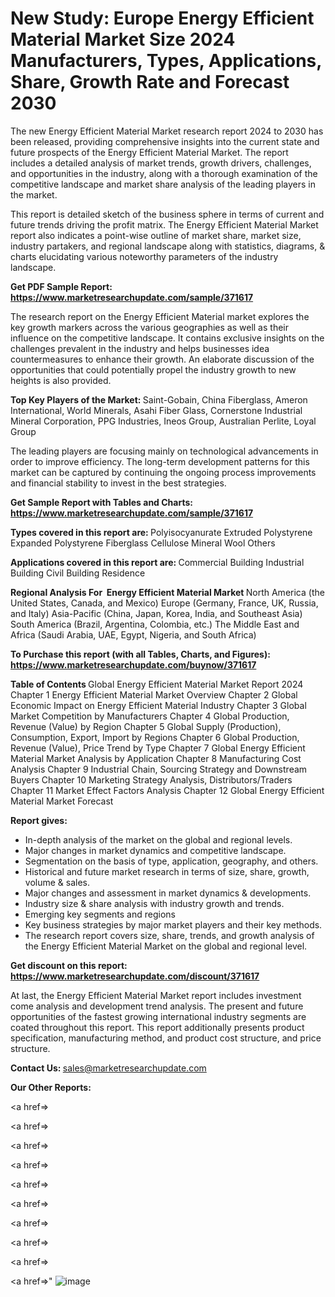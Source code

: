 # New Study: Europe Energy Efficient Material Market Size 2024 Manufacturers, Types, Applications, Share, Growth Rate and Forecast 2030

The new Energy Efficient Material Market research report 2024 to 2030 has been released, providing comprehensive insights into the current state and future prospects of the Energy Efficient Material Market. The report includes a detailed analysis of market trends, growth drivers, challenges, and opportunities in the industry, along with a thorough examination of the competitive landscape and market share analysis of the leading players in the market.

This report is detailed sketch of the business sphere in terms of current and future trends driving the profit matrix. The Energy Efficient Material Market report also indicates a point-wise outline of market share, market size, industry partakers, and regional landscape along with statistics, diagrams, &amp; charts elucidating various noteworthy parameters of the industry landscape.

<strong><b>Get PDF Sample Report: <a href=https://www.marketresearchupdate.com/sample/371617>https://www.marketresearchupdate.com/sample/371617</a></b></strong>

The research report on the Energy Efficient Material market explores the key growth markers across the various geographies as well as their influence on the competitive landscape. It contains exclusive insights on the challenges prevalent in the industry and helps businesses idea countermeasures to enhance their growth. An elaborate discussion of the opportunities that could potentially propel the industry growth to new heights is also provided.

<strong><b>Top Key Players of the Market:
</b></strong>Saint-Gobain, China Fiberglass, Ameron International, World Minerals, Asahi Fiber Glass, Cornerstone Industrial Mineral Corporation, PPG Industries, Ineos Group, Australian Perlite, Loyal Group<strong><b>
</b></strong>

The leading players are focusing mainly on technological advancements in order to improve efficiency. The long-term development patterns for this market can be captured by continuing the ongoing process improvements and financial stability to invest in the best strategies.

<strong><b>Get Sample Report with Tables and Charts: <a href=https://www.marketresearchupdate.com/sample/371617>https://www.marketresearchupdate.com/sample/371617</a></b></strong>

<strong><b>Types covered in this report are:
</b></strong>Polyisocyanurate
Extruded Polystyrene
Expanded Polystyrene
Fiberglass
Cellulose
Mineral Wool
Others<strong><b>
</b></strong>

<strong><b>Applications covered in this report are:
</b></strong>Commercial Building
Industrial Building
Civil Building
Residence<strong><b>
</b></strong>

<strong><b>Regional Analysis For  Energy Efficient Material Market</b></strong><strong><b>
</b></strong>North America (the United States, Canada, and Mexico)
Europe (Germany, France, UK, Russia, and Italy)
Asia-Pacific (China, Japan, Korea, India, and Southeast Asia)
South America (Brazil, Argentina, Colombia, etc.)
The Middle East and Africa (Saudi Arabia, UAE, Egypt, Nigeria, and South Africa)

<strong><b>To Purchase this report (with all Tables, Charts, and Figures): <a href=https://www.marketresearchupdate.com/buynow/371617>https://www.marketresearchupdate.com/buynow/371617</a></b></strong>

<strong><b>Table of Contents</b></strong><strong><b>
</b></strong>Global Energy Efficient Material Market Report 2024
Chapter 1 Energy Efficient Material Market Overview
Chapter 2 Global Economic Impact on Energy Efficient Material Industry
Chapter 3 Global Market Competition by Manufacturers
Chapter 4 Global Production, Revenue (Value) by Region
Chapter 5 Global Supply (Production), Consumption, Export, Import by Regions
Chapter 6 Global Production, Revenue (Value), Price Trend by Type
Chapter 7 Global Energy Efficient Material Market Analysis by Application
Chapter 8 Manufacturing Cost Analysis
Chapter 9 Industrial Chain, Sourcing Strategy and Downstream Buyers
Chapter 10 Marketing Strategy Analysis, Distributors/Traders
Chapter 11 Market Effect Factors Analysis
Chapter 12 Global Energy Efficient Material Market Forecast

<strong><b>Report gives:</b></strong>

- In-depth analysis of the market on the global and regional levels.
- Major changes in market dynamics and competitive landscape.
- Segmentation on the basis of type, application, geography, and others.
- Historical and future market research in terms of size, share, growth, volume &amp; sales.
- Major changes and assessment in market dynamics &amp; developments.
- Industry size &amp; share analysis with industry growth and trends.
- Emerging key segments and regions
- Key business strategies by major market players and their key methods.
- The research report covers size, share, trends, and growth analysis of the Energy Efficient Material Market on the global and regional level.

<strong><b>Get discount on this report: <a href=https://www.marketresearchupdate.com/discount/371617>https://www.marketresearchupdate.com/discount/371617</a></b></strong>

At last, the Energy Efficient Material Market report includes investment come analysis and development trend analysis. The present and future opportunities of the fastest growing international industry segments are coated throughout this report. This report additionally presents product specification, manufacturing method, and product cost structure, and price structure.

<strong><b>Contact Us:
</b></strong>sales@marketresearchupdate.com

<strong>Our Other Reports:</strong>

<a href=></a>

<a href=></a>

<a href=></a>

<a href=></a>

<a href=></a>

<a href=></a>

<a href=></a>

<a href=></a>

<a href=></a>

<a href=></a>"
![image](https://github.com/Gayatrikarjule/Market-Analysis-360/assets/97346546/4a16ee32-a6cd-45a3-b99c-a934e23dfe6a)
